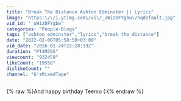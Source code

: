 ```yaml
---
title: "Break The Distance Ashton Edminster || Lyrics"
image: "https:\/\/i.ytimg.com\/vi\/_uWizDFYgbw\/hqdefault.jpg"
vid_id: "_uWizDFYgbw"
categories: "People-Blogs"
tags: ["ashton edminster","lyrics","break the distance"]
date: "2022-02-06T05:58:50+03:00"
vid_date: "2016-01-24T22:28:33Z"
duration: "PT4M39S"
viewcount: "932459"
likeCount: "19558"
dislikeCount: ""
channel: "G'sMixedTape"
---
```

{% raw %}And happy birthday Teemo (:{% endraw %}
